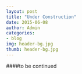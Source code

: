 ```yaml
---
layout: post
title: "Under Construction"
date: 2015-06-08
author: Admin
categories:
- blog
img: header-bg.jpg
thumb: header-bg.jpg
---
```



####to be continued

[hampden]: https://github.com/jekyll/jekyll